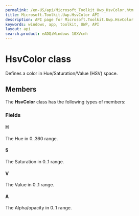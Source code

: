 ```yaml
---
permalink: /en-US/api/Microsoft_Toolkit_Uwp_HsvColor.htm
title: Microsoft.Toolkit.Uwp.HsvColor API 
description: API page for Microsoft.Toolkit.Uwp.HsvColor
keywords: windows, app, toolkit, UWP, API
layout: api
search.product: eADQiWindows 10XVcnh
---
```



# HsvColor class

Defines a color in Hue/Saturation/Value (HSV) space.

## Members

The **HsvColor** class has the following types of members:

### Fields

#### H

The Hue in 0..360 range.



#### S

The Saturation in 0..1 range.



#### V

The Value in 0..1 range.



#### A

The Alpha/opacity in 0..1 range.


